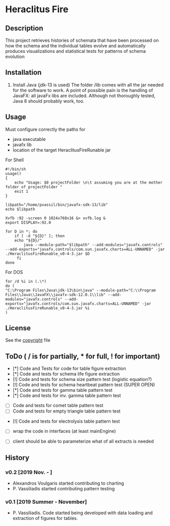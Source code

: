 # Heraclitus Fire

## Description
This project retrieves histories of schemata that have been processed on how the schema and the individual tables evolve and automatically produces visualizations and statistical tests for patterns of schema evolution  

## Installation
1. Install Java (jdk-13 is used)
The folder /lib comes with all the jar needed for the software to work.
A point of possible pain is the handling of JavaFX: all javaFx libs are included.
Although not thoroughly tested, Java 8 should probably work, too. 

## Usage
Must configure correctly the paths for
- java executable
- javafx lib
- location of the target HeraclitusFireRunable jar

For Shell

``` Shell
#!/bin/sh
usage()  
{  
	echo "Usage: $0 projectFolder \n\t assuming you are at the mother folder of projectFolder "  
 	exit 1  
} 

libpath="/home/pvassil/bin/javafx-sdk-13/lib"
echo $libpath

Xvfb :92 -screen 0 1024x768x16 &> xvfb.log &
export DISPLAY=:92.0

for D in *; do
    if [ -d "${D}" ]; then
	echo "${D}/"   
        java --module-path="$libpath" --add-modules="javafx.controls" --add-exports="javafx.controls/com.sun.javafx.charts=ALL-UNNAMED" -jar ./HeraclitusFireRunable_v0-4-3.jar $D
     fi
done
```

For DOS

``` DOS
for /d %i in (.\*) 
do (
"C:\Program Files\Java\jdk-13\bin\java" --module-path="C:\\Program Files\\Java\\JavaFX\\javafx-sdk-12.0.1\\lib" --add-modules="javafx.controls" --add-exports="javafx.controls/com.sun.javafx.charts=ALL-UNNAMED" -jar ./HeraclitusFireRunable_v0-4-3.jar %i
)
```

## License
See the [copyright](copyright.md) file

## ToDo ( / is for  partially, * for full, ! for important)
- [*] Code and Tests for code for table figure extraction
- [*] Code and tests for schema life figure extraction
- [!] Code and tests for schema size pattern test (logistic equation?)
- [!] Code and tests for schema heartbeat pattern test (SUPER OPEN)
- [*] Code and tests for gamma table pattern test 
- [*] Code and tests for inv. gamma table pattern test
- [ ] Code and tests for comet table pattern test
- [ ] Code and tests for empty triangle table pattern test
- [!] Code and tests for electrolysis table pattern test
- [ ] wrap the code in interfaces (at least mainEngine)
- [ ] client should be able to parameterize what of all extracts is needed


## History
### v0.2 [2019 Nov. - ]
* Alexandros Voulgaris started contributing to charting
* P. Vassiliadis started contributing pattern testing

### v0.1 [2019 Summer - November]
* P. Vassiliadis. Code started being developed with data loading and extraction of figures for tables.

